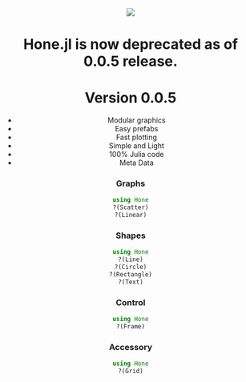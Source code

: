 <div align="center"><img src="https://github.com/emmettgb/Hone.jl/blob/0.0.2/hone.gif" />

# Hone.jl is now deprecated as of 0.0.5 release.
# Version 0.0.5
- Modular graphics
- Easy prefabs
- Fast plotting
- Simple and Light
- 100% Julia code
- Meta Data
### Graphs
```julia
using Hone
?(Scatter)
?(Linear)
```
### Shapes
```julia
using Hone
?(Line)
?(Circle)
?(Rectangle)
?(Text)
```
### Control
```julia
using Hone
?(Frame)
```
### Accessory
```julia
using Hone
?(Grid)
```
